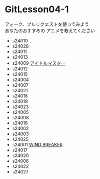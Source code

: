 # GitLesson04-1
フォーク、プルリクエストを使ってみよう  
あなたのおすすめの
アニメを教えてください  

* s24010
* s24028
* s24011
* s24013
* s24009 [アイドルマスター](https://www.idolmaster-anime.jp/tv/index2.html)
* s24012
* s24015
* s24004
* s24007
* s24021
* s24018
* s24019
* s24023
* s24005
* s24008
* s24016
* s24002
* s24003
* s24025
* s24001 [WIND BREAKER](https://wb-anime.net/)
* s24017
* s24020
* s24006
* s24022
* s24027
